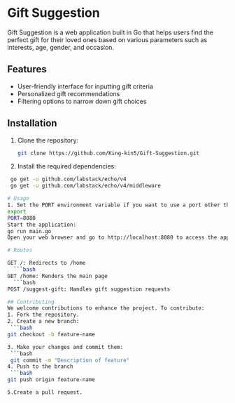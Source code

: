 # Gift Suggestion

Gift Suggestion is a web application built in Go that helps users find the perfect gift for their loved ones based on various parameters such as interests, age, gender, and occasion.

## Features

- User-friendly interface for inputting gift criteria
- Personalized gift recommendations
- Filtering options to narrow down gift choices


## Installation

1. Clone the repository:
   ```bash
   git clone https://github.com/King-kin5/Gift-Suggestion.git

2. Install the required dependencies:
  ```bash
   go get -u github.com/labstack/echo/v4
   go get -u github.com/labstack/echo/v4/middleware

# Usage
  1. Set the PORT environment variable if you want to use a port other than the default 8080:
  export
  PORT=8080
  Start the application:
 go run main.go
 Open your web browser and go to http://localhost:8080 to access the application.

# Routes
 
GET /: Redirects to /home
    ```bash
GET /home: Renders the main page
    ```bash
POST /suggest-gift: Handles gift suggestion requests

## Contributing
We welcome contributions to enhance the project. To contribute:
1. Fork the repository.
2. Create a new branch:
   ```bash
  git checkout -b feature-name

3. Make your changes and commit them:
   ```bash
   git commit -m "Description of feature"
4. Push to the branch
   ```bash
  git push origin feature-name

5.Create a pull request.